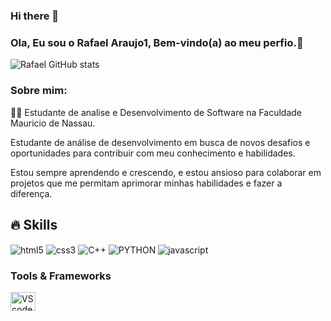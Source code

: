 ### Hi there 👋


### Ola, Eu sou o Rafael Araujo1,  Bem-vindo(a) ao meu perfio.🤙

![Rafael GitHub stats](https://github-readme-stats.vercel.app/api?username=RafaelAraujo93&show_icons=true&theme=merko)


### Sobre mim:

👨‍🎓 Estudante de analise e Desenvolvimento de Software na Faculdade Mauricio de Nassau.

Estudante de análise de desenvolvimento em busca de novos desafios e oportunidades para contribuir com meu conhecimento e habilidades.

Estou sempre aprendendo e crescendo, e estou ansioso para colaborar em projetos que me permitam aprimorar minhas habilidades e fazer a diferença.

## 🔥 Skills
<!-- Skills: Programming Languages -->

<div style="display: inline_block">
<img align="center" alt="html5" src="https://img.shields.io/badge/HTML5-E34F26?style=for-the-badge&logo=html5&logoColor=white" >
<img align="center" alt="css3" src="https://img.shields.io/badge/CSS3-1572B6?style=for-the-badge&logo=css3&logoColor=white" >
<img align="center" alt="C++" src="https://img.shields.io/badge/C%2B%2B-00599C?style=for-the-badge&logo=c%2B%2B&logoColor=white" >
<img align="center" alt="PYTHON" src="https://img.shields.io/badge/Python-14354C?style=for-the-badge&logo=python&logoColor=white" >
<img align="center" alt="javascript" src="https://img.shields.io/badge/JavaScript-323330?style=for-the-badge&logo=javascript&logoColor=F7DF1E" >
</div>

<!-- Skills: Tools & Frameworks -->
  <div style="flex-basis: 48%;">
    <h3>Tools & Frameworks</h3>
    <img align="center" alt="VScode" height="30" width="40" src="https://cdn.jsdelivr.net/gh/devicons/devicon/icons/vscode/vscode-original.svg">
  </div>

